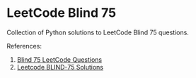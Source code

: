 # LeetCode Blind 75

Collection of Python solutions to LeetCode Blind 75 questions.

References:

1. [Blind 75 LeetCode Questions](https://leetcode.com/discuss/general-discussion/460599/blind-75-leetcode-questions)
2. [Leetcode BLIND-75 Solutions](https://youtube.com/playlist?list=PLot-Xpze53ldVwtstag2TL4HQhAnC8ATf&si=voYfyCjt6oXgk7J8)
